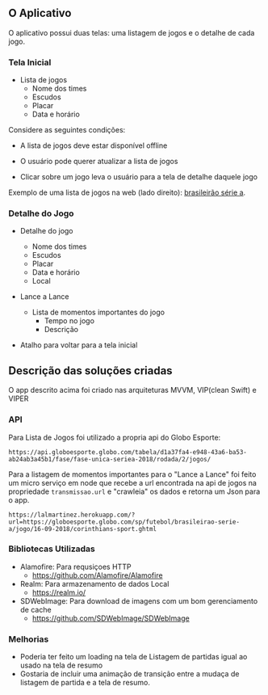 ## O Aplicativo

O aplicativo possui duas telas: uma listagem de jogos e o detalhe de cada jogo.

### Tela Inicial

- Lista de jogos
  - Nome dos times
  - Escudos
  - Placar
  - Data e horário

Considere as seguintes condições:

- A lista de jogos deve estar disponível offline

- O usuário pode querer atualizar a lista de jogos

- Clicar sobre um jogo leva o usuário para a tela de detalhe daquele jogo

Exemplo de uma lista de jogos na web (lado direito): [brasileirão série a](http://globoesporte.globo.com/futebol/brasileirao-serie-a/).

### Detalhe do Jogo

- Detalhe do jogo
  - Nome dos times
  - Escudos
  - Placar
  - Data e horário
  - Local

- Lance a Lance
  - Lista de momentos importantes do jogo
    - Tempo no jogo
    - Descrição

- Atalho para voltar para a tela inicial


## Descrição das soluções criadas
O app descrito acima foi criado nas arquiteturas MVVM, VIP(clean Swift) e VIPER


### API

Para Lista de Jogos foi utilizado a propria api do Globo Esporte:
```
https://api.globoesporte.globo.com/tabela/d1a37fa4-e948-43a6-ba53-ab24ab3a45b1/fase/fase-unica-seriea-2018/rodada/2/jogos/
```
Para a listagem de momentos importantes para o "Lance a Lance" foi feito um micro serviço em node que recebe a url encontrada na api de jogos na propriedade `transmissao.url` e "crawleia" os dados e retorna um Json para o app.
```
https://lalmartinez.herokuapp.com/?url=https://globoesporte.globo.com/sp/futebol/brasileirao-serie-a/jogo/16-09-2018/corinthians-sport.ghtml
```

### Bibliotecas Utilizadas

  - Alamofire: Para requsiçoes HTTP 
    - https://github.com/Alamofire/Alamofire
  - Realm: Para armazenamento de dados Local
    - https://realm.io/
  - SDWebImage: Para download de imagens com um bom gerenciamento de cache
    - https://github.com/SDWebImage/SDWebImage

### Melhorias
  - Poderia ter feito um loading na tela de Listagem de partidas igual ao usado na tela de resumo
  - Gostaria de incluir uma animação de transição entre a mudaça de listagem de partida e a tela de resumo.
